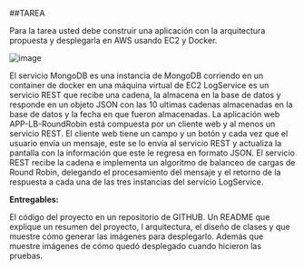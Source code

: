 
##TAREA

Para la tarea usted debe construir una aplicación con la arquitectura propuesta y desplegarla en AWS usando EC2 y Docker.

![image](https://github.com/Nataorjuela/AREP-TAREADOCKER/images/arqTarea.png)

El servicio MongoDB es una instancia de MongoDB corriendo en un container de docker en una máquina virtual de EC2
LogService es un servicio REST que recibe una cadena, la almacena en la base de datos y responde en un objeto JSON con las 10 ultimas cadenas almacenadas en la base de datos y la fecha en que fueron almacenadas.
La aplicación web APP-LB-RoundRobin está compuesta por un cliente web y al menos un servicio REST. El cliente web tiene un campo y un botón y cada vez que el usuario envía un mensaje, este se lo envía al servicio REST y actualiza la pantalla con la información que este le regresa en formato JSON. 
El servicio REST recibe la cadena e implementa un algoritmo de balanceo de cargas de Round Robin, delegando el procesamiento del mensaje y el retorno de la respuesta a cada una de las tres instancias del servicio LogService.


**Entregables:**

El código del proyecto en un repositorio de GITHUB.
Un README que explique un resumen del proyecto, l arquitectura, el diseño de clases y que muestre cómo generar las imágenes para desplegarlo.
Además que muestre imágenes de cómo quedó desplegado cuando hicieron las pruebas.

